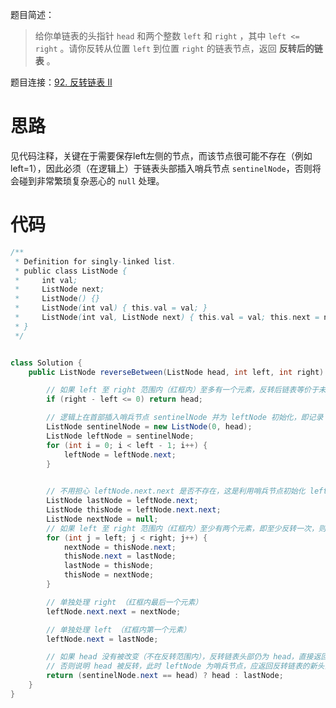 题目简述：

> 给你单链表的头指针 `head` 和两个整数 `left` 和 `right` ，其中 `left <= right` 。请你反转从位置 `left` 到位置 `right` 的链表节点，返回 **反转后的链表** 。

题目连接：[92. 反转链表 II](https://leetcode.cn/problems/reverse-linked-list-ii/)

# 思路

见代码注释，关键在于需要保存left左侧的节点，而该节点很可能不存在（例如left=1），因此必须（在逻辑上）于链表头部插入哨兵节点 `sentinelNode`，否则将会碰到非常繁琐复杂恶心的 `null` 处理。

# 代码

```java
/**
 * Definition for singly-linked list.
 * public class ListNode {
 *     int val;
 *     ListNode next;
 *     ListNode() {}
 *     ListNode(int val) { this.val = val; }
 *     ListNode(int val, ListNode next) { this.val = val; this.next = next; }
 * }
 */


class Solution {
    public ListNode reverseBetween(ListNode head, int left, int right) {

        // 如果 left 至 right 范围内（红框内）至多有一个元素，反转后链表等价于未反转链表，直接返回
        if (right - left <= 0) return head;

        // 逻辑上在首部插入哨兵节点 sentinelNode 并为 leftNode 初始化，即记录 left 左侧（红框左侧）的第一个元素
        ListNode sentinelNode = new ListNode(0, head);
        ListNode leftNode = sentinelNode;
        for (int i = 0; i < left - 1; i++) {
            leftNode = leftNode.next;
        }

        
        // 不用担心 leftNode.next.next 是否不存在，这是利用哨兵节点初始化 leftNode 带来的好处，因为 leftNode 可以就是哨兵节点
        ListNode lastNode = leftNode.next;
        ListNode thisNode = leftNode.next.next;
        ListNode nextNode = null;
        // 如果 left 至 right 范围内（红框内）至少有两个元素，即至少反转一次，则反转 left 至 right 范围内（红框内）各元素
        for (int j = left; j < right; j++) {
            nextNode = thisNode.next;
            thisNode.next = lastNode;
            lastNode = thisNode;
            thisNode = nextNode;
        }

        // 单独处理 right （红框内最后一个元素）
        leftNode.next.next = nextNode;

        // 单独处理 left （红框内第一个元素）
        leftNode.next = lastNode;

        // 如果 head 没有被改变（不在反转范围内），反转链表头部仍为 head，直接返回 head；
        // 否则说明 head 被反转，此时 leftNode 为哨兵节点，应返回反转链表的新头部 lastNode
        return (sentinelNode.next == head) ? head : lastNode;
    }
}
```